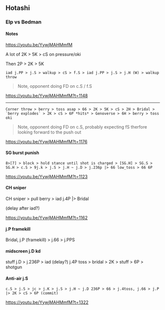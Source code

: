## Hotashi

### Elp vs Bedman

#### Notes

https://youtu.be/YywjMAHMmfM

A lot of 2K > 5K > cS on pressure/oki

Then 2P > 2K > 5K


```text
iad j.PP > j.S > walkup > cS > f.S > iad j.PP > j.S > j.H (W) > walkup throw
```


> Note, opponent doing FD on c.S / f.S

https://youtu.be/YywjMAHMmfM?t=1148

---

```text
Corner throw > berry > toss asap > 66 > 2K > 5K > cS > 2H > Bridal > `berry explodes` > 2K > cS > 6P *hits* > Genoverse > 6H > berry > toss oki
```

> Note, opponent doing FD on c.S, probably expecting fS therfore looking forward to the push out

https://youtu.be/YywjMAHMmfM?t=1176

#### SG burst punish

```text
8>[7] > block > hold stance until shot is charged > [SG.H] > SG.S > SG.H > c.S > 9j.k > j.S > j.H ~ j.D > j.236p |> 66 low_toss > 66 6P
```


https://youtu.be/YywjMAHMmfM?t=1123


#### CH sniper

CH sniper > pull berry > iad j.4P |> Bridal

(delay after iad?)

https://youtu.be/YywjMAHMmfM?t=1162


#### j.P framekill

Bridal, j.P (framekill) > j.66 > j.PPS


#### midscreen j.D kd

stuff j.D > j.236P > iad (delay?) j.4P toss > bridal > 2K > stuff > 6P > shotgun

#### Anti-air j.S

```text
c.S > j.S > jc > j.K > j.S > j.H ~ j.D 236P > 66 > j.4toss, j.66 > j.P |> 2K > cS > 6P (commit)
```

https://youtu.be/YywjMAHMmfM?t=1322